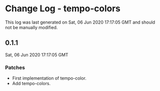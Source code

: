 # Change Log - tempo-colors

This log was last generated on Sat, 06 Jun 2020 17:17:05 GMT and should not be manually modified.

## 0.1.1
Sat, 06 Jun 2020 17:17:05 GMT

### Patches

- First implementation of tempo-color.
- Add tempo-colors.

